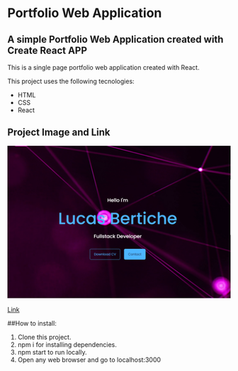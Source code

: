 # Portfolio Web Application

## A simple Portfolio Web Application created with Create React APP

This is a single page portfolio web application created with React.

This project uses the following tecnologies:

* HTML
* CSS
* React

## Project Image and Link

<img src="https://github.com/bertichelucas/Portfolio/blob/main/public/projectimage.png" alt="Portfolio Image"/>

[Link](https://bertichelucas.netlify.app/)

##How to install:

1. Clone this project.
2. npm i for installing dependencies.
3. npm start to run locally.
4. Open any web browser and go to localhost:3000






